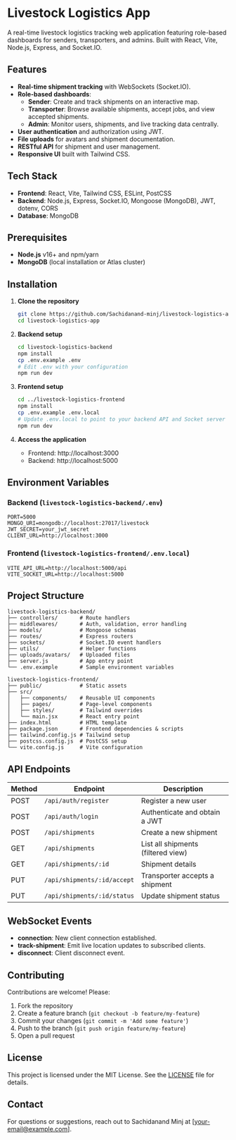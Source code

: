 # Livestock Logistics App

A real-time livestock logistics tracking web application featuring role-based dashboards for senders, transporters, and admins. Built with React, Vite, Node.js, Express, and Socket.IO.

## Features

- **Real-time shipment tracking** with WebSockets (Socket.IO).
- **Role-based dashboards**:
  - **Sender**: Create and track shipments on an interactive map.
  - **Transporter**: Browse available shipments, accept jobs, and view accepted shipments.
  - **Admin**: Monitor users, shipments, and live tracking data centrally.
- **User authentication** and authorization using JWT.
- **File uploads** for avatars and shipment documentation.
- **RESTful API** for shipment and user management.
- **Responsive UI** built with Tailwind CSS.

## Tech Stack

- **Frontend**: React, Vite, Tailwind CSS, ESLint, PostCSS
- **Backend**: Node.js, Express, Socket.IO, Mongoose (MongoDB), JWT, dotenv, CORS
- **Database**: MongoDB

## Prerequisites

- **Node.js** v16+ and npm/yarn
- **MongoDB** (local installation or Atlas cluster)

## Installation

1. **Clone the repository**
   ```bash
   git clone https://github.com/Sachidanand-minj/livestock-logistics-app.git
   cd livestock-logistics-app
   ```

2. **Backend setup**
   ```bash
   cd livestock-logistics-backend
   npm install
   cp .env.example .env
   # Edit .env with your configuration
   npm run dev
   ```

3. **Frontend setup**
   ```bash
   cd ../livestock-logistics-frontend
   npm install
   cp .env.example .env.local
   # Update .env.local to point to your backend API and Socket server
   npm run dev
   ```

4. **Access the application**
   - Frontend: http://localhost:3000
   - Backend:  http://localhost:5000

## Environment Variables

### Backend (`livestock-logistics-backend/.env`)
```
PORT=5000
MONGO_URI=mongodb://localhost:27017/livestock
JWT_SECRET=your_jwt_secret
CLIENT_URL=http://localhost:3000
```

### Frontend (`livestock-logistics-frontend/.env.local`)
```env
VITE_API_URL=http://localhost:5000/api
VITE_SOCKET_URL=http://localhost:5000
```

## Project Structure

```
livestock-logistics-backend/
├── controllers/       # Route handlers
├── middlewares/       # Auth, validation, error handling
├── models/            # Mongoose schemas
├── routes/            # Express routers
├── sockets/           # Socket.IO event handlers
├── utils/             # Helper functions
├── uploads/avatars/   # Uploaded files
├── server.js          # App entry point
└── .env.example       # Sample environment variables

livestock-logistics-frontend/
├── public/            # Static assets
├── src/
│   ├── components/    # Reusable UI components
│   ├── pages/         # Page-level components
│   ├── styles/        # Tailwind overrides
│   └── main.jsx       # React entry point
├── index.html         # HTML template
├── package.json       # Frontend dependencies & scripts
├── tailwind.config.js # Tailwind setup
├── postcss.config.js  # PostCSS setup
└── vite.config.js     # Vite configuration
```

## API Endpoints

| Method | Endpoint                     | Description                        |
|--------|------------------------------|------------------------------------|
| POST   | `/api/auth/register`         | Register a new user                |
| POST   | `/api/auth/login`            | Authenticate and obtain a JWT      |
| POST   | `/api/shipments`             | Create a new shipment              |
| GET    | `/api/shipments`             | List all shipments (filtered view) |
| GET    | `/api/shipments/:id`         | Shipment details                   |
| PUT    | `/api/shipments/:id/accept`  | Transporter accepts a shipment     |
| PUT    | `/api/shipments/:id/status`  | Update shipment status             |

## WebSocket Events

- **connection**: New client connection established.
- **track-shipment**: Emit live location updates to subscribed clients.
- **disconnect**: Client disconnect event.

## Contributing

Contributions are welcome! Please:

1. Fork the repository
2. Create a feature branch (`git checkout -b feature/my-feature`)
3. Commit your changes (`git commit -m 'Add some feature'`)
4. Push to the branch (`git push origin feature/my-feature`)
5. Open a pull request

## License

This project is licensed under the MIT License. See the [LICENSE](LICENSE) file for details.

## Contact

For questions or suggestions, reach out to Sachidanand Minj at [your-email@example.com].

